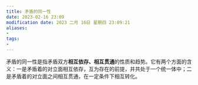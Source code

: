 ```yaml
---
title: 矛盾的同一性
date: 2023-02-16 23:09
modification date: 2023 二月 16日 星期四 23:09:21
aliases: 
- 
tags: 
- 
---
```


矛盾的同一性是指矛盾双方**相互依存、相互贯通**的性质和趋势。它有两个方面的含义：一是矛盾着的对立面相互依存，互为存在的前提，并共处于一个统一体中；二是矛盾着的对立面之间相互贯通，在一定条件下相互转化。
